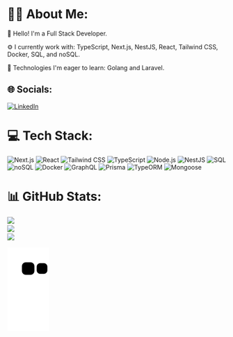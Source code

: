 # 👨‍💻 About Me:

👋 Hello! I'm a Full Stack Developer.

⚙️ I currently work with: TypeScript, Next.js, NestJS, React, Tailwind CSS, Docker, SQL, and noSQL.

🎯 Technologies I'm eager to learn: Golang and Laravel.


## 🌐 Socials:
[![LinkedIn](https://img.shields.io/badge/LinkedIn-%230077B5.svg?style-for-the-badge&logo=linkedin&logoColor=white)](https://www.linkedin.com/in/lucasrlfonseca/)

# 💻 Tech Stack:
![Next.js](https://img.shields.io/badge/Next.js-black?style=for-the-badge&logo=next.js&logoColor=white)
![React](https://img.shields.io/badge/React-blue?style=for-the-badge&logo=react&logoColor=white)
![Tailwind CSS](https://img.shields.io/badge/Tailwind%20CSS-cyan?style=for-the-badge&logo=tailwindcss&logoColor=white)
![TypeScript](https://img.shields.io/badge/TypeScript-blue?style=for-the-badge&logo=typescript&logoColor=white)
![Node.js](https://img.shields.io/badge/Node.js-green?style=for-the-badge&logo=node.js&logoColor=white)
![NestJS](https://img.shields.io/badge/NestJS-red?style=for-the-badge&logo=nestjs&logoColor=white)
![SQL](https://img.shields.io/badge/SQL-blue?style=for-the-badge&logo=sql&logoColor=white)
![noSQL](https://img.shields.io/badge/noSQL-green?style=for-the-badge&logo=nosql&logoColor=white)
![Docker](https://img.shields.io/badge/Docker-blue?style=for-the-badge&logo=docker&logoColor=white)
![GraphQL](https://img.shields.io/badge/GraphQL-purple?style=for-the-badge&logo=graphql&logoColor=white)
![Prisma](https://img.shields.io/badge/Prisma-yellow?style=for-the-badge&logo=prisma&logoColor=white)
![TypeORM](https://img.shields.io/badge/TypeORM-red?style=for-the-badge&logo=typeorm&logoColor=white)
![Mongoose](https://img.shields.io/badge/Mongoose-green?style=for-the-badge&logo=mongoose&logoColor=white)

# 📊 GitHub Stats:
![](https://github-readme-stats.vercel.app/api?username=LucasFonseca0&theme=dark&hide_border=false&include_all_commits=true&count_private=false)<br/>
![](https://github-readme-streak-stats.herokuapp.com/?user=LucasFonseca0&theme=dark&hide_border=false)<br/>
![](https://github-readme-stats.vercel.app/api/top-langs/?username=LucasFonseca0&theme=dark&hide_border=false&include_all_commits=true&count_private=false&layout=compact)

![snake gif](https://github.com/LucasFonseca0/LucasFonseca0/blob/output/github-contribution-grid-snake.svg)
